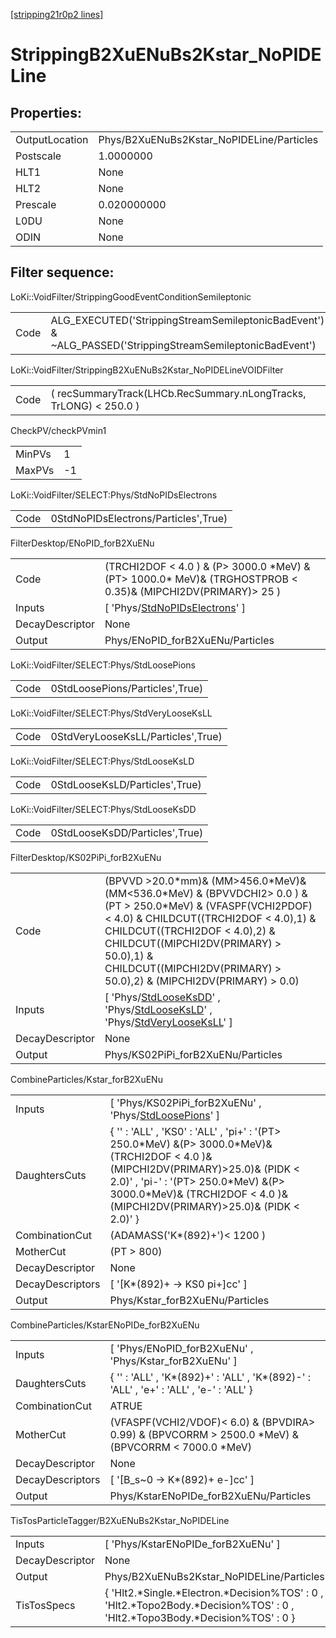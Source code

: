 [[stripping21r0p2 lines]](./stripping21r0p2-index)

# StrippingB2XuENuBs2Kstar_NoPIDELine

## Properties:

|                |                                           |
|----------------|-------------------------------------------|
| OutputLocation | Phys/B2XuENuBs2Kstar_NoPIDELine/Particles |
| Postscale      | 1.0000000                                 |
| HLT1           | None                                      |
| HLT2           | None                                      |
| Prescale       | 0.020000000                               |
| L0DU           | None                                      |
| ODIN           | None                                      |

## Filter sequence:

LoKi::VoidFilter/StrippingGoodEventConditionSemileptonic

|      |                                                                                                          |
|------|----------------------------------------------------------------------------------------------------------|
| Code | ALG_EXECUTED('StrippingStreamSemileptonicBadEvent') & ~ALG_PASSED('StrippingStreamSemileptonicBadEvent') |

LoKi::VoidFilter/StrippingB2XuENuBs2Kstar_NoPIDELineVOIDFilter

|      |                                                                   |
|------|-------------------------------------------------------------------|
| Code | ( recSummaryTrack(LHCb.RecSummary.nLongTracks, TrLONG) \< 250.0 ) |

CheckPV/checkPVmin1

|        |     |
|--------|-----|
| MinPVs | 1   |
| MaxPVs | -1  |

LoKi::VoidFilter/SELECT:Phys/StdNoPIDsElectrons

|      |                                      |
|------|--------------------------------------|
| Code | 0StdNoPIDsElectrons/Particles',True) |

FilterDesktop/ENoPID_forB2XuENu

|                 |                                                                                                                   |
|-----------------|-------------------------------------------------------------------------------------------------------------------|
| Code            | (TRCHI2DOF \< 4.0 ) & (P\> 3000.0 \*MeV) & (PT\> 1000.0\* MeV)& (TRGHOSTPROB \< 0.35)& (MIPCHI2DV(PRIMARY)\> 25 ) |
| Inputs          | [ 'Phys/[StdNoPIDsElectrons](./stripping21r0p2-commonparticles-stdnopidselectrons)' ]                           |
| DecayDescriptor | None                                                                                                              |
| Output          | Phys/ENoPID_forB2XuENu/Particles                                                                                  |

LoKi::VoidFilter/SELECT:Phys/StdLoosePions

|      |                                 |
|------|---------------------------------|
| Code | 0StdLoosePions/Particles',True) |

LoKi::VoidFilter/SELECT:Phys/StdVeryLooseKsLL

|      |                                    |
|------|------------------------------------|
| Code | 0StdVeryLooseKsLL/Particles',True) |

LoKi::VoidFilter/SELECT:Phys/StdLooseKsLD

|      |                                |
|------|--------------------------------|
| Code | 0StdLooseKsLD/Particles',True) |

LoKi::VoidFilter/SELECT:Phys/StdLooseKsDD

|      |                                |
|------|--------------------------------|
| Code | 0StdLooseKsDD/Particles',True) |

FilterDesktop/KS02PiPi_forB2XuENu

|                 |                                                                                                                                                                                                                                                                                                                    |
|-----------------|--------------------------------------------------------------------------------------------------------------------------------------------------------------------------------------------------------------------------------------------------------------------------------------------------------------------|
| Code            | (BPVVD \>20.0\*mm)& (MM\>456.0\*MeV)&(MM\<536.0\*MeV) & (BPVVDCHI2\> 0.0 ) & (PT \> 250.0\*MeV) & (VFASPF(VCHI2PDOF) \< 4.0) & CHILDCUT((TRCHI2DOF \< 4.0),1) & CHILDCUT((TRCHI2DOF \< 4.0),2) & CHILDCUT((MIPCHI2DV(PRIMARY) \> 50.0),1) & CHILDCUT((MIPCHI2DV(PRIMARY) \> 50.0),2) & (MIPCHI2DV(PRIMARY) \> 0.0) |
| Inputs          | [ 'Phys/[StdLooseKsDD](./stripping21r0p2-commonparticles-stdlooseksdd)' , 'Phys/[StdLooseKsLD](./stripping21r0p2-commonparticles-stdlooseksld)' , 'Phys/[StdVeryLooseKsLL](./stripping21r0p2-commonparticles-stdverylooseksll)' ]                                                                                |
| DecayDescriptor | None                                                                                                                                                                                                                                                                                                               |
| Output          | Phys/KS02PiPi_forB2XuENu/Particles                                                                                                                                                                                                                                                                                 |

CombineParticles/Kstar_forB2XuENu

|                  |                                                                                                                                                                                                                                                                  |
|------------------|------------------------------------------------------------------------------------------------------------------------------------------------------------------------------------------------------------------------------------------------------------------|
| Inputs           | [ 'Phys/KS02PiPi_forB2XuENu' , 'Phys/[StdLoosePions](./stripping21r0p2-commonparticles-stdloosepions)' ]                                                                                                                                                       |
| DaughtersCuts    | { '' : 'ALL' , 'KS0' : 'ALL' , 'pi+' : '(PT\> 250.0\*MeV) &(P\> 3000.0\*MeV)& (TRCHI2DOF \< 4.0 )& (MIPCHI2DV(PRIMARY)\>25.0)& (PIDK \< 2.0)' , 'pi-' : '(PT\> 250.0\*MeV) &(P\> 3000.0\*MeV)& (TRCHI2DOF \< 4.0 )& (MIPCHI2DV(PRIMARY)\>25.0)& (PIDK \< 2.0)' } |
| CombinationCut   | (ADAMASS('K\*(892)+')\< 1200 )                                                                                                                                                                                                                                   |
| MotherCut        | (PT \> 800)                                                                                                                                                                                                                                                      |
| DecayDescriptor  | None                                                                                                                                                                                                                                                             |
| DecayDescriptors | [ '[K\*(892)+ -\> KS0 pi+]cc' ]                                                                                                                                                                                                                              |
| Output           | Phys/Kstar_forB2XuENu/Particles                                                                                                                                                                                                                                  |

CombineParticles/KstarENoPIDe_forB2XuENu

|                  |                                                                                                         |
|------------------|---------------------------------------------------------------------------------------------------------|
| Inputs           | [ 'Phys/ENoPID_forB2XuENu' , 'Phys/Kstar_forB2XuENu' ]                                                |
| DaughtersCuts    | { '' : 'ALL' , 'K\*(892)+' : 'ALL' , 'K\*(892)-' : 'ALL' , 'e+' : 'ALL' , 'e-' : 'ALL' }                |
| CombinationCut   | ATRUE                                                                                                   |
| MotherCut        | (VFASPF(VCHI2/VDOF)\< 6.0) & (BPVDIRA\> 0.99) & (BPVCORRM \> 2500.0 \*MeV) & (BPVCORRM \< 7000.0 \*MeV) |
| DecayDescriptor  | None                                                                                                    |
| DecayDescriptors | [ '[B_s~0 -\> K\*(892)+ e-]cc' ]                                                                    |
| Output           | Phys/KstarENoPIDe_forB2XuENu/Particles                                                                  |

TisTosParticleTagger/B2XuENuBs2Kstar_NoPIDELine

|                 |                                                                                                                                   |
|-----------------|-----------------------------------------------------------------------------------------------------------------------------------|
| Inputs          | [ 'Phys/KstarENoPIDe_forB2XuENu' ]                                                                                              |
| DecayDescriptor | None                                                                                                                              |
| Output          | Phys/B2XuENuBs2Kstar_NoPIDELine/Particles                                                                                         |
| TisTosSpecs     | { 'Hlt2.\*Single.\*Electron.\*Decision%TOS' : 0 , 'Hlt2.\*Topo2Body.\*Decision%TOS' : 0 , 'Hlt2.\*Topo3Body.\*Decision%TOS' : 0 } |
